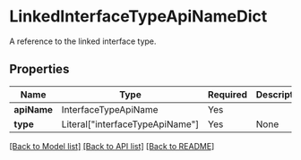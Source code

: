 # LinkedInterfaceTypeApiNameDict

A reference to the linked interface type.

## Properties
| Name | Type | Required | Description |
| ------------ | ------------- | ------------- | ------------- |
**apiName** | InterfaceTypeApiName | Yes |  |
**type** | Literal["interfaceTypeApiName"] | Yes | None |


[[Back to Model list]](../../README.md#documentation-for-models) [[Back to API list]](../../README.md#documentation-for-api-endpoints) [[Back to README]](../../README.md)

